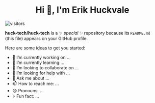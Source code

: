 <h1 align="center">Hi 👋, I'm Erik Huckvale</h1>

![visitors](https://vbr.wocr.tk/badge?page_id=huck-tech.huck-tech&color=00cf00)

**huck-tech/huck-tech** is a ✨ _special_ ✨ repository because its `README.md` (this file) appears on your GitHub profile.

Here are some ideas to get you started:

- 🔭 I’m currently working on ...
- 🌱 I’m currently learning ...
- 👯 I’m looking to collaborate on ...
- 🤔 I’m looking for help with ...
- 💬 Ask me about ...
- 📫 How to reach me: ...
- 😄 Pronouns: ...
- ⚡ Fun fact: ...

